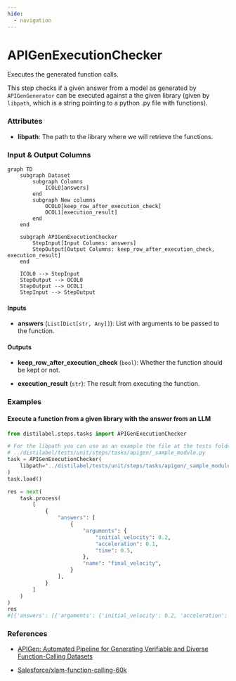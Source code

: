 ```yaml
---
hide:
  - navigation
---
```

# APIGenExecutionChecker

Executes the generated function calls.



This step checks if a given answer from a model as generated by `APIGenGenerator`
    can be executed against a the given library (given by `libpath`, which is a string
    pointing to a python .py file with functions).





### Attributes

- **libpath**: The path to the library where we will retrieve the functions.





### Input & Output Columns

``` mermaid
graph TD
	subgraph Dataset
		subgraph Columns
			ICOL0[answers]
		end
		subgraph New columns
			OCOL0[keep_row_after_execution_check]
			OCOL1[execution_result]
		end
	end

	subgraph APIGenExecutionChecker
		StepInput[Input Columns: answers]
		StepOutput[Output Columns: keep_row_after_execution_check, execution_result]
	end

	ICOL0 --> StepInput
	StepOutput --> OCOL0
	StepOutput --> OCOL1
	StepInput --> StepOutput

```


#### Inputs


- **answers** (`List[Dict[str, Any]]`): List with arguments to be passed to the function.




#### Outputs


- **keep_row_after_execution_check** (`bool`): Whether the function should be kept or not.

- **execution_result** (`str`): The result from executing the function.





### Examples


#### Execute a function from a given library with the answer from an LLM
```python
from distilabel.steps.tasks import APIGenExecutionChecker

# For the libpath you can use as an example the file at the tests folder:
# ../distilabel/tests/unit/steps/tasks/apigen/_sample_module.py
task = APIGenExecutionChecker(
    libpath="../distilabel/tests/unit/steps/tasks/apigen/_sample_module.py",
)
task.load()

res = next(
    task.process(
        [
            {
                "answers": [
                    {
                        "arguments": {
                            "initial_velocity": 0.2,
                            "acceleration": 0.1,
                            "time": 0.5,
                        },
                        "name": "final_velocity",
                    }
                ],
            }
        ]
    )
)
res
#[{'answers': [{'arguments': {'initial_velocity': 0.2, 'acceleration': 0.1, 'time': 0.5}, 'name': 'final_velocity'}], 'keep_row_after_execution_check': True, 'execution_result': ['0.25']}]
```




### References

- [APIGen: Automated Pipeline for Generating Verifiable and Diverse Function-Calling Datasets](https://arxiv.org/abs/2406.18518)

- [Salesforce/xlam-function-calling-60k](https://huggingface.co/datasets/Salesforce/xlam-function-calling-60k)


